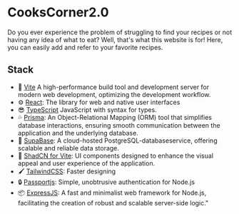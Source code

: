 # CooksCorner2.0

Do you ever experience the problem of struggling to find your recipes or not having any idea of what to eat?
Well, that's what this website is for! Here, you can easily add and refer to your favorite recipes.

## Stack

- 🚀 [Vite]("https://vitejs.dev/") A high-performance build tool and development server for modern web development, optimizing the development workflow.
- ⚙️ [React]("https://react.dev/): The library for web and native user interfaces
- 😎 [TypeScript]("https://www.typescriptlang.org/") JavaScript with syntax for types.
- 💦 [Prisma]("https://www.prisma.io/"): An Object-Relational Mapping (ORM) tool that simplifies database interactions, ensuring smooth communication between the application and the underlying database.
- 💽 [SupaBase]("https://supabase.com/"): A cloud-hosted PostgreSQL-databaseservice, offering scalable and reliable data storage.
- 🎨 [ShadCN for Vite]("https://www.shadcn-svelte.com/"): UI components designed to enhance the visual appeal and user experience of the application.
- 🖌️ [TailwindCSS]("https://tailwindcss.com/docs/installation"): Faster designing
- 🔒 [Passportjs]("https://www.passportjs.org/): Simple, unobtrusive authentication for Node.js
- 📦 [ExpressJS]("https://expressjs.com/"): A fast and minimalist web framework for Node.js, facilitating the creation of robust and scalable server-side logic."
